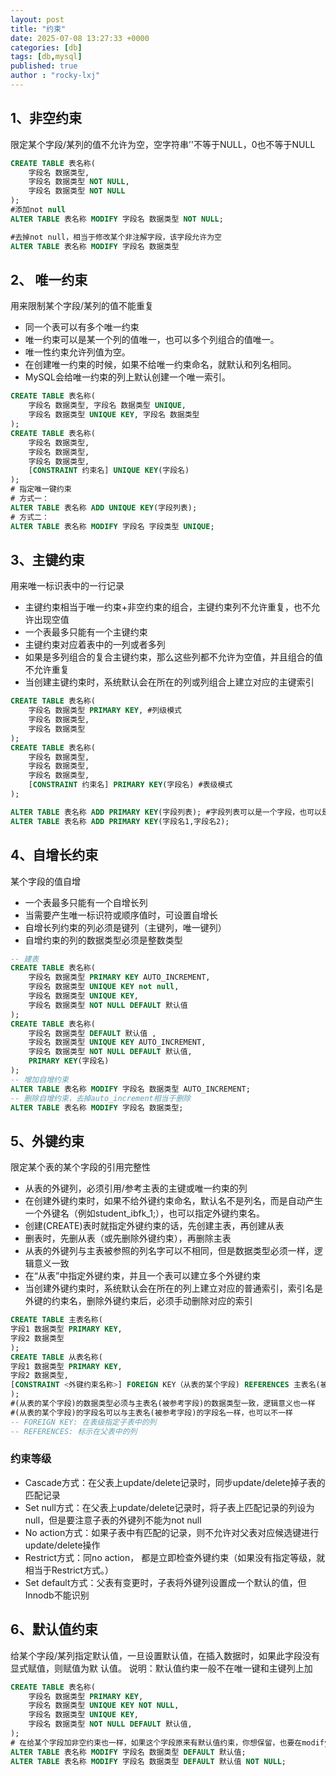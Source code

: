 ```yaml
---
layout: post
title: "约束"
date: 2025-07-08 13:27:33 +0000
categories: [db]
tags: [db,mysql]
published: true
author : "rocky-lxj"
---
```

## 1、非空约束
限定某个字段/某列的值不允许为空，空字符串’'不等于NULL，0也不等于NULL
```sql
CREATE TABLE 表名称( 
	字段名 数据类型, 
	字段名 数据类型 NOT NULL, 
	字段名 数据类型 NOT NULL 
);
#添加not null
ALTER TABLE 表名称 MODIFY 字段名 数据类型 NOT NULL;

#去掉not null，相当于修改某个非注解字段，该字段允许为空
ALTER TABLE 表名称 MODIFY 字段名 数据类型
```
## 2、 唯一约束
用来限制某个字段/某列的值不能重复

- 同一个表可以有多个唯一约束
- 唯一约束可以是某一个列的值唯一，也可以多个列组合的值唯一。
- 唯一性约束允许列值为空。
- 在创建唯一约束的时候，如果不给唯一约束命名，就默认和列名相同。
- MySQL会给唯一约束的列上默认创建一个唯一索引。
```sql
CREATE TABLE 表名称(
	字段名 数据类型, 字段名 数据类型 UNIQUE, 
	字段名 数据类型 UNIQUE KEY, 字段名 数据类型 
);
CREATE TABLE 表名称( 
	字段名 数据类型, 
	字段名 数据类型, 
	字段名 数据类型, 
	[CONSTRAINT 约束名] UNIQUE KEY(字段名) 
);
# 指定唯一键约束
# 方式一：
ALTER TABLE 表名称 ADD UNIQUE KEY(字段列表);
# 方式二：
ALTER TABLE 表名称 MODIFY 字段名 字段类型 UNIQUE;
```
## 3、主键约束
用来唯一标识表中的一行记录

- 主键约束相当于唯一约束+非空约束的组合，主键约束列不允许重复，也不允许出现空值
- 一个表最多只能有一个主键约束
- 主键约束对应着表中的一列或者多列
- 如果是多列组合的复合主键约束，那么这些列都不允许为空值，并且组合的值不允许重复
- 当创建主键约束时，系统默认会在所在的列或列组合上建立对应的主键索引
```sql
CREATE TABLE 表名称( 
	字段名 数据类型 PRIMARY KEY, #列级模式 
	字段名 数据类型, 
	字段名 数据类型 
);
CREATE TABLE 表名称( 
	字段名 数据类型, 
	字段名 数据类型, 
	字段名 数据类型, 
	[CONSTRAINT 约束名] PRIMARY KEY(字段名) #表级模式 
);

ALTER TABLE 表名称 ADD PRIMARY KEY(字段列表); #字段列表可以是一个字段，也可以是多个字段，如果是多 个字段的话，是复合主键
ALTER TABLE 表名称 ADD PRIMARY KEY(字段名1,字段名2);
```
## 4、自增长约束
某个字段的值自增

- 一个表最多只能有一个自增长列
- 当需要产生唯一标识符或顺序值时，可设置自增长
- 自增长列约束的列必须是键列（主键列，唯一键列）
- 自增约束的列的数据类型必须是整数类型
```sql
-- 建表
CREATE TABLE 表名称( 
	字段名 数据类型 PRIMARY KEY AUTO_INCREMENT,
	字段名 数据类型 UNIQUE KEY not null,
	字段名 数据类型 UNIQUE KEY,
	字段名 数据类型 NOT NULL DEFAULT 默认值
);
CREATE TABLE 表名称( 
	字段名 数据类型 DEFAULT 默认值 ,
	字段名 数据类型 UNIQUE KEY AUTO_INCREMENT,
	字段名 数据类型 NOT NULL DEFAULT 默认值,
	PRIMARY KEY(字段名) 
);
-- 增加自增约束
ALTER TABLE 表名称 MODIFY 字段名 数据类型 AUTO_INCREMENT;
-- 删除自增约束，去掉auto_increment相当于删除
ALTER TABLE 表名称 MODIFY 字段名 数据类型; 

```
## 5、外键约束
限定某个表的某个字段的引用完整性

- 从表的外键列，必须引用/参考主表的主键或唯一约束的列
- 在创建外键约束时，如果不给外键约束命名，默认名不是列名，而是自动产生一个外键名（例如student_ibfk_1;），也可以指定外键约束名。
- 创建(CREATE)表时就指定外键约束的话，先创建主表，再创建从表
- 删表时，先删从表（或先删除外键约束），再删除主表
- 从表的外键列与主表被参照的列名字可以不相同，但是数据类型必须一样，逻辑意义一致
- 在“从表”中指定外键约束，并且一个表可以建立多个外键约束
- 当创建外键约束时，系统默认会在所在的列上建立对应的普通索引，索引名是外键的约束名，删除外键约束后，必须手动删除对应的索引
```sql
CREATE TABLE 主表名称( 
字段1 数据类型 PRIMARY KEY, 
字段2 数据类型 
);
CREATE TABLE 从表名称( 
字段1 数据类型 PRIMARY KEY, 
字段2 数据类型, 
[CONSTRAINT <外键约束名称>] FOREIGN KEY（从表的某个字段) REFERENCES 主表名(被参考字段) 
);
#(从表的某个字段)的数据类型必须与主表名(被参考字段)的数据类型一致，逻辑意义也一样 
#(从表的某个字段)的字段名可以与主表名(被参考字段)的字段名一样，也可以不一样
-- FOREIGN KEY: 在表级指定子表中的列
-- REFERENCES: 标示在父表中的列
```
### 约束等级

- Cascade方式：在父表上update/delete记录时，同步update/delete掉子表的匹配记录
- Set null方式：在父表上update/delete记录时，将子表上匹配记录的列设为null，但是要注意子表的外键列不能为not null
- No action方式：如果子表中有匹配的记录，则不允许对父表对应候选键进行update/delete操作
- Restrict方式：同no action， 都是立即检查外键约束（如果没有指定等级，就相当于Restrict方式。）
- Set default方式：父表有变更时，子表将外键列设置成一个默认的值，但Innodb不能识别
## 6、默认值约束
给某个字段/某列指定默认值，一旦设置默认值，在插入数据时，如果此字段没有显式赋值，则赋值为默
认值。
说明：默认值约束一般不在唯一键和主键列上加
```sql
CREATE TABLE 表名称( 
	字段名 数据类型 PRIMARY KEY, 
	字段名 数据类型 UNIQUE KEY NOT NULL, 
	字段名 数据类型 UNIQUE KEY, 
	字段名 数据类型 NOT NULL DEFAULT 默认值, 
);
# 在给某个字段加非空约束也一样，如果这个字段原来有默认值约束，你想保留，也要在modify语句中保留默 认值约束，否则就删除了
ALTER TABLE 表名称 MODIFY 字段名 数据类型 DEFAULT 默认值;
ALTER TABLE 表名称 MODIFY 字段名 数据类型 DEFAULT 默认值 NOT NULL;

```
